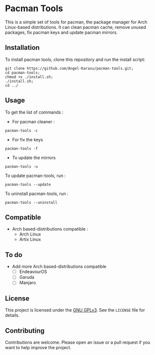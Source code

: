 # Pacman Tools

This is a simple set of tools for pacman, the package manager for Arch Linux-based distributions. It can clean pacman cache, remove unused packages, fix pacman keys and update pacman mirrors.

## Installation

To install pacman tools, clone this repository and run the install script:

```shell
git clone https://github.com/Angel-Karasu/pacman-tools.git;
cd pacman-tools;
chmod +x ./install.sh;
./install.sh;
cd ../
```

## Usage

To get the list of commands :

- For pacman cleaner :
```shell
pacman-tools -c
```

- For fix the keys
```shell
pacman-tools -f
```

- To update the mirrors
```shell
pacman-tools -u
```

To update pacman-tools, run :
```shell
pacman-tools --update
```

To uninstall pacman-tools, run :
```shell
pacman-tools --uninstall
```

## Compatible

- Arch based-distributions compatible : 
  - Arch Linux
  - Artix Linux

## To do

- Add more Arch based-distributions compatible
  - [ ] EndeavourOS
  - [ ] Garuda
  - [ ] Manjaro

## License

This project is licensed under the [GNU GPLv3](https://choosealicense.com/licenses/gpl-3.0/). See the `LICENSE` file for details.

## Contributing

Contributions are welcome. Please open an issue or a pull request if you want to help improve the project.
